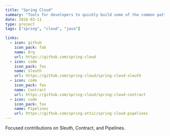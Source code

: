 ```yaml
---
title: "Spring Cloud"
summary: "Tools for developers to quickly build some of the common patterns in distributed systems."
date: 2016-03-11
type: project
tags: ["spring", "cloud", "java"]

links:
  - icon: github
    icon_pack: fab
    name: Org
    url: https://github.com/spring-cloud
  - icon: code
    icon_pack: fas
    name: Sleuth
    url: https://github.com/spring-cloud/spring-cloud-sleuth
  - icon: code
    icon_pack: fas
    name: Contract
    url: https://github.com/spring-cloud/spring-cloud-contract
  - icon: code
    icon_pack: fas
    name: Pipelines
    url: https://github.com/spring-attic/spring-cloud-pipelines
---
```


Focused contributions on Sleuth, Contract, and Pipelines.

